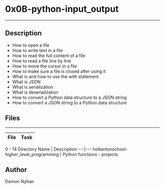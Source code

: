 # 0x0B-python-input_output
---
## Description
* How to open a file
* How to write text in a file
* How to read the full content of a file
* How to read a file line by line
* How to move the cursor in a file
* How to make sure a file is closed after using it
* What is and how to use the with statement
* What is JSON
* What is serialization
* What is deserialization
* How to convert a Python data structure to a JSON string
* How to convert a JSON string to a Python data structure
## Files
---
File|Task
---|---
0 - 14
Directory Name | Description
---|---
holbertonschool-higher_level_programming | Python functions - projects
## Author
Damon Nyhan